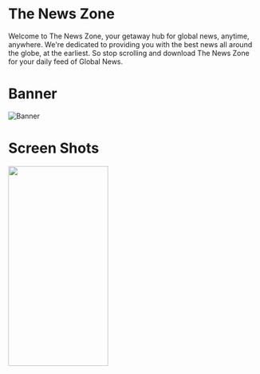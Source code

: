 # The News Zone

Welcome to The News Zone, your getaway hub for global news, anytime, anywhere. We're dedicated to providing you with the best news all around the globe, at the earliest. So stop scrolling and download The News Zone for your daily feed of Global News.

# Banner
![Banner](https://user-images.githubusercontent.com/60298946/172218854-b42bf656-de04-43b8-a82e-ba3678c9c327.png)

# Screen Shots
<img src = https://user-images.githubusercontent.com/60298946/172221066-5628660a-91f2-42cc-962a-a1c875dd6669.jpeg height = "400" width="200" />
